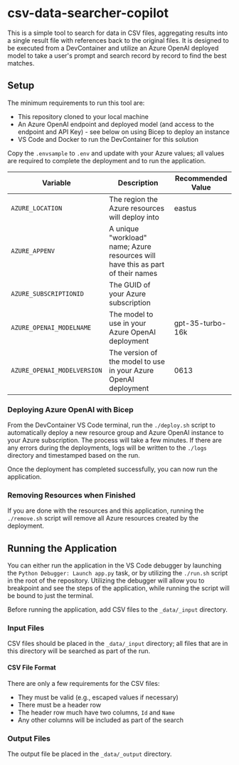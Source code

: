 # csv-data-searcher-copilot

This is a simple tool to search for data in CSV files, aggregating results into
a single result file with references back to the original files. It is designed
to be executed from a DevContainer and utilize an Azure OpenAI deployed model to
take a user's prompt and search record by record to find the best matches.

## Setup

The minimum requirements to run this tool are:

- This repository cloned to your local machine
- An Azure OpenAI endpoint and deployed model (and access to the endpoint and
  API Key) - see below on using Bicep to deploy an instance
- VS Code and Docker to run the DevContainer for this solution

Copy the `.envsample` to `.env` and update with your Azure values; all values
are required to complete the deployment and to run the application.

| Variable                    | Description                                                                     | Recommended Value |
| --------------------------- | ------------------------------------------------------------------------------- | ----------------- |
| `AZURE_LOCATION`            | The region the Azure resources will deploy into                                 | eastus            |
| `AZURE_APPENV`              | A unique "workload" name; Azure resources will have this as part of their names |                   |
| `AZURE_SUBSCRIPTIONID`      | The GUID of your Azure subscription                                             |                   |
| `AZURE_OPENAI_MODELNAME`    | The model to use in your Azure OpenAI deployment                                | gpt-35-turbo-16k  |
| `AZURE_OPENAI_MODELVERSION` | The version of the model to use in your Azure OpenAI deployment                 | 0613              |

### Deploying Azure OpenAI with Bicep

From the DevContainer VS Code terminal, run the `./deploy.sh` script to
automatically deploy a new resource group and Azure OpenAI instance to your
Azure subscription. The process will take a few minutes. If there are any errors
during the deployments, logs will be written to the `./logs` directory and
timestamped based on the run.

Once the deployment has completed successfully, you can now run the application.

### Removing Resources when Finished

If you are done with the resources and this application, running the
`./remove.sh` script will remove all Azure resources created by the deployment.

## Running the Application

You can either run the application in the VS Code debugger by launching the
`Python Debugger: Launch app.py` task, or by utilizing the `./run.sh` script in
the root of the repository. Utilizing the debugger will allow you to breakpoint
and see the steps of the application, while running the script will be bound to
just the terminal.

Before running the application, add CSV files to the `_data/_input` directory.

### Input Files

CSV files should be placed in the `_data/_input` directory; all files that are
in this directory will be searched as part of the run.

#### CSV File Format

There are only a few requirements for the CSV files:

- They must be valid (e.g., escaped values if necessary)
- There must be a header row
- The header row much have two columns, `Id` and `Name`
- Any other columns will be included as part of the search

### Output Files

The output file be placed in the `_data/_output` directory.
